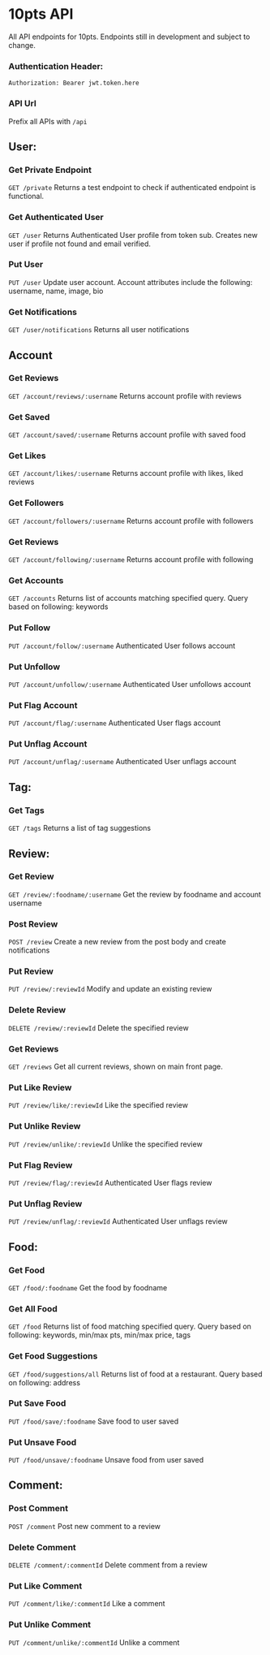 # 10pts API
All API endpoints for 10pts. Endpoints still in development and subject to change.

### Authentication Header:
`Authorization: Bearer jwt.token.here`

### API Url
Prefix all APIs with `/api`

## User:
### Get Private Endpoint
`GET /private`
Returns a test endpoint to check if authenticated endpoint is functional.

### Get Authenticated User
`GET /user`
Returns Authenticated User profile from token sub. Creates new user if profile not found and email verified.

### Put User
`PUT /user`
Update user account. Account attributes include the following: username, name, image, bio

### Get Notifications
`GET /user/notifications`
Returns all user notifications

## Account
### Get Reviews
`GET /account/reviews/:username`
Returns account profile with reviews

### Get Saved
`GET /account/saved/:username`
Returns account profile with saved food

### Get Likes
`GET /account/likes/:username`
Returns account profile with likes, liked reviews

### Get Followers
`GET /account/followers/:username`
Returns account profile with followers

### Get Reviews
`GET /account/following/:username`
Returns account profile with following

### Get Accounts
`GET /accounts`
Returns list of accounts matching specified query. Query based on following: keywords

### Put Follow
`PUT /account/follow/:username`
Authenticated User follows account

### Put Unfollow
`PUT /account/unfollow/:username`
Authenticated User unfollows account

### Put Flag Account
`PUT /account/flag/:username`
Authenticated User flags account

### Put Unflag Account
`PUT /account/unflag/:username`
Authenticated User unflags account

## Tag:
### Get Tags
`GET /tags`
Returns a list of tag suggestions

## Review:
### Get Review
`GET /review/:foodname/:username`
Get the review by foodname and account username

### Post Review
`POST /review`
Create a new review from the post body and create notifications

### Put Review
`PUT /review/:reviewId`
Modify and update an existing review

### Delete Review
`DELETE /review/:reviewId`
Delete the specified review

### Get Reviews
`GET /reviews`
Get all current reviews, shown on main front page.

<!-- HERE -->

### Put Like Review
`PUT /review/like/:reviewId`
Like the specified review

### Put Unlike Review
`PUT /review/unlike/:reviewId`
Unlike the specified review

### Put Flag Review
`PUT /review/flag/:reviewId`
Authenticated User flags review

### Put Unflag Review
`PUT /review/unflag/:reviewId`
Authenticated User unflags review

## Food:
### Get Food
`GET /food/:foodname`
Get the food by foodname

### Get All Food
`GET /food`
Returns list of food matching specified query. Query based on following: keywords, min/max pts, min/max price, tags

### Get Food Suggestions
`GET /food/suggestions/all`
Returns list of food at a restaurant. Query based on following: address

### Put Save Food
`PUT /food/save/:foodname`
Save food to user saved

### Put Unsave Food
`PUT /food/unsave/:foodname`
Unsave food from user saved

## Comment:
### Post Comment
`POST /comment`
Post new comment to a review

### Delete Comment
`DELETE /comment/:commentId`
Delete comment from a review

### Put Like Comment
`PUT /comment/like/:commentId`
Like a comment

### Put Unlike Comment
`PUT /comment/unlike/:commentId`
Unlike a comment